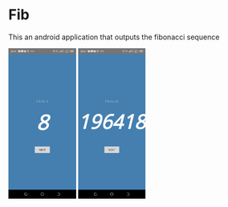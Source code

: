 # Fib

This an android application that outputs the fibonacci sequence

<img src="https://github.com/deno101/Fib/blob/master/img/Screenshot_20191210-204156.png" height="300">

<img src="https://github.com/deno101/Fib/blob/master/img/Screenshot_20191210-204210.png" height="300">
